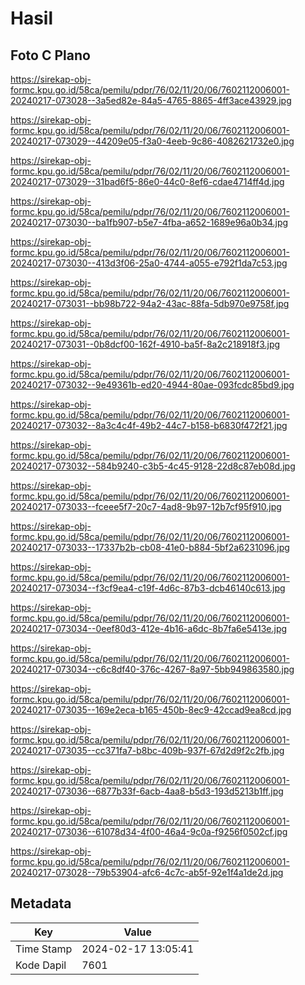 # Hasil

## Foto C Plano

https://sirekap-obj-formc.kpu.go.id/58ca/pemilu/pdpr/76/02/11/20/06/7602112006001-20240217-073028--3a5ed82e-84a5-4765-8865-4ff3ace43929.jpg

https://sirekap-obj-formc.kpu.go.id/58ca/pemilu/pdpr/76/02/11/20/06/7602112006001-20240217-073029--44209e05-f3a0-4eeb-9c86-4082621732e0.jpg

https://sirekap-obj-formc.kpu.go.id/58ca/pemilu/pdpr/76/02/11/20/06/7602112006001-20240217-073029--31bad6f5-86e0-44c0-8ef6-cdae4714ff4d.jpg

https://sirekap-obj-formc.kpu.go.id/58ca/pemilu/pdpr/76/02/11/20/06/7602112006001-20240217-073030--ba1fb907-b5e7-4fba-a652-1689e96a0b34.jpg

https://sirekap-obj-formc.kpu.go.id/58ca/pemilu/pdpr/76/02/11/20/06/7602112006001-20240217-073030--413d3f06-25a0-4744-a055-e792f1da7c53.jpg

https://sirekap-obj-formc.kpu.go.id/58ca/pemilu/pdpr/76/02/11/20/06/7602112006001-20240217-073031--bb98b722-94a2-43ac-88fa-5db970e9758f.jpg

https://sirekap-obj-formc.kpu.go.id/58ca/pemilu/pdpr/76/02/11/20/06/7602112006001-20240217-073031--0b8dcf00-162f-4910-ba5f-8a2c218918f3.jpg

https://sirekap-obj-formc.kpu.go.id/58ca/pemilu/pdpr/76/02/11/20/06/7602112006001-20240217-073032--9e49361b-ed20-4944-80ae-093fcdc85bd9.jpg

https://sirekap-obj-formc.kpu.go.id/58ca/pemilu/pdpr/76/02/11/20/06/7602112006001-20240217-073032--8a3c4c4f-49b2-44c7-b158-b6830f472f21.jpg

https://sirekap-obj-formc.kpu.go.id/58ca/pemilu/pdpr/76/02/11/20/06/7602112006001-20240217-073032--584b9240-c3b5-4c45-9128-22d8c87eb08d.jpg

https://sirekap-obj-formc.kpu.go.id/58ca/pemilu/pdpr/76/02/11/20/06/7602112006001-20240217-073033--fceee5f7-20c7-4ad8-9b97-12b7cf95f910.jpg

https://sirekap-obj-formc.kpu.go.id/58ca/pemilu/pdpr/76/02/11/20/06/7602112006001-20240217-073033--17337b2b-cb08-41e0-b884-5bf2a6231096.jpg

https://sirekap-obj-formc.kpu.go.id/58ca/pemilu/pdpr/76/02/11/20/06/7602112006001-20240217-073034--f3cf9ea4-c19f-4d6c-87b3-dcb46140c613.jpg

https://sirekap-obj-formc.kpu.go.id/58ca/pemilu/pdpr/76/02/11/20/06/7602112006001-20240217-073034--0eef80d3-412e-4b16-a6dc-8b7fa6e5413e.jpg

https://sirekap-obj-formc.kpu.go.id/58ca/pemilu/pdpr/76/02/11/20/06/7602112006001-20240217-073034--c6c8df40-376c-4267-8a97-5bb949863580.jpg

https://sirekap-obj-formc.kpu.go.id/58ca/pemilu/pdpr/76/02/11/20/06/7602112006001-20240217-073035--169e2eca-b165-450b-8ec9-42ccad9ea8cd.jpg

https://sirekap-obj-formc.kpu.go.id/58ca/pemilu/pdpr/76/02/11/20/06/7602112006001-20240217-073035--cc371fa7-b8bc-409b-937f-67d2d9f2c2fb.jpg

https://sirekap-obj-formc.kpu.go.id/58ca/pemilu/pdpr/76/02/11/20/06/7602112006001-20240217-073036--6877b33f-6acb-4aa8-b5d3-193d5213b1ff.jpg

https://sirekap-obj-formc.kpu.go.id/58ca/pemilu/pdpr/76/02/11/20/06/7602112006001-20240217-073036--61078d34-4f00-46a4-9c0a-f9256f0502cf.jpg

https://sirekap-obj-formc.kpu.go.id/58ca/pemilu/pdpr/76/02/11/20/06/7602112006001-20240217-073028--79b53904-afc6-4c7c-ab5f-92e1f4a1de2d.jpg


## Metadata

| Key        | Value               |
| ---------- | ------------------- |
| Time Stamp | 2024-02-17 13:05:41 |
| Kode Dapil | 7601                |



